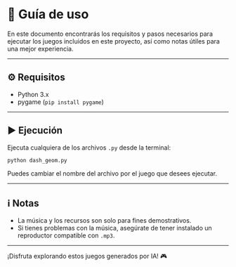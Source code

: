 # 📖 Guía de uso

En este documento encontrarás los requisitos y pasos necesarios para ejecutar los juegos incluidos en este proyecto, así como notas útiles para una mejor experiencia.

---

## ⚙️ Requisitos
- Python 3.x
- pygame (`pip install pygame`)

---

## ▶️ Ejecución
Ejecuta cualquiera de los archivos `.py` desde la terminal:

```bash
python dash_geom.py
```

Puedes cambiar el nombre del archivo por el juego que desees ejecutar.

---

## ℹ️ Notas
- La música y los recursos son solo para fines demostrativos.
- Si tienes problemas con la música, asegúrate de tener instalado un reproductor compatible con `.mp3`.

---

¡Disfruta explorando estos juegos generados por IA! 🎮
